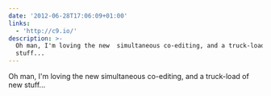 ```yaml
---
date: '2012-06-28T17:06:09+01:00'
links:
  - 'http://c9.io/'
description: >-
  Oh man, I'm loving the new  simultaneous co-editing, and a truck-load of new
  stuff...
---
```

Oh man, I'm loving the new  simultaneous co-editing, and a truck-load of new stuff...
